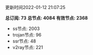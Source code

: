 更新时间2022-01-12 21:07:25

**总订阅: 73**
**总节点: 4084**
**有效节点: 2368**
- ss节点: 2003
- trojan节点: 96
- ssr节点: 48
- v2ray节点: 221

